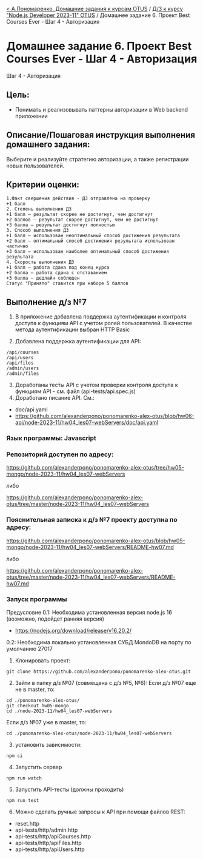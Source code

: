[< А.Пономаренко. Домашние задания к курсам OTUS](../../README.md) / [Д/З к курсу "Node.js Developer 2023-11" OTUS](../README.md) / Домашнее задание 6.  Проект Best Courses Ever - Шаг 4 - Авторизация
# Домашнее задание 6.  Проект Best Courses Ever - Шаг 4 - Авторизация

Шаг 4 - Авторизация
## Цель:
  * Понимать и реализовывать паттерны авторизации в Web backend приложении



## Описание/Пошаговая инструкция выполнения домашнего задания:

Выберите и реализуйте стратегию авторизации, а также регистрации новых пользователей.

## Критерии оценки:

```
1.Факт свершения действия - ДЗ отправлена на проверку
+1 балл
2. Степень выполнения ДЗ
+1 балл – результат скорее не достигнут, чем достигнут
+2 баллов – результат скорее достигнут, чем не достигнут
+3 балла – результат достигнут полностью
3. Способ выполнения ДЗ
+1 балл – использован неоптимальный способ достижения результата
+2 балл – оптимальный способ достижения результата использован частично
+3 балл – использован наиболее оптимальный способ достижения результата
4. Скорость выполнения ДЗ
+1 балл – работа сдана под конец курса
+2 балла – работа сдана с отставанием
+3 балла – дедлайн соблюден
Статус "Принято" ставится при наборе 5 баллов
```

## Выполнение д/з №7
1. В приложение добавлена поддержка аутентификации и контроля доступа к функциям API с учетом ролей пользователей. 
В качестве метода аутентификации выбран HTTP Basic

2. Добавлена поддержка аутентификации для API:
```
/api/courses
/api/users
/api/files
/admin/users
/admin/files
```
3. Доработаны тесты API с учетом проверки контроля доступа к функциям API - см. файл (api-tests/api.spec.js)
4. Доработано писание API. См.: 
* doc/api.yaml
* https://github.com/alexanderpono/ponomarenko-alex-otus/blob/hw06-api/node-2023-11/hw04_les07-webServers/doc/api.yaml

### Язык программы: Javascript
### Репозиторий доступен по адресу:
https://github.com/alexanderpono/ponomarenko-alex-otus/tree/hw05-mongo/node-2023-11/hw04_les07-webServers

либо 

https://github.com/alexanderpono/ponomarenko-alex-otus/tree/master/node-2023-11/hw04_les07-webServers


### Пояснительная записка к д/з №7 проекту доступна по адресу:
https://github.com/alexanderpono/ponomarenko-alex-otus/blob/hw05-mongo/node-2023-11/hw04_les07-webServers/README-hw07.md

либо 

https://github.com/alexanderpono/ponomarenko-alex-otus/tree/master/node-2023-11/hw04_les07-webServers/README-hw07.md


### Запуск программы
Предусловие
0.1: Необходима установленная версия node.js 16 (возможно, подойдет ранняя версия)
- https://nodejs.org/download/release/v16.20.2/

0.2: Необходима локально установленная СУБД MondoDB на порту по умолчанию 27017


1. Клонировать проект: 
```
git clone https://github.com/alexanderpono/ponomarenko-alex-otus.git
```

2. Зайти в папку д/з №07 (совмещена с д/з №5, №6): 
Если д/з №07 еще не в master, то:
```
cd ./ponomarenko-alex-otus/
git checkout hw05-mongo
cd ./node-2023-11/hw04_les07-webServers
```

Если д/з №07 уже в master, то:

```
cd ./ponomarenko-alex-otus/node-2023-11/hw04_les07-webServers
```
 

3. установить зависимости:  
```
npm ci
```

4. Запустить сервер
```
npm run watch
```

5. Запустить API-тесты (должны проходить)
```
npm run test
```

6. Можно сделать ручные запросы к API при помощи файлов REST:
* reset.http
* api-tests/http/admin.http
* api-tests/http/apiCourses.http
* api-tests/http/apiFiles.http
* api-tests/http/apiUsers.http
